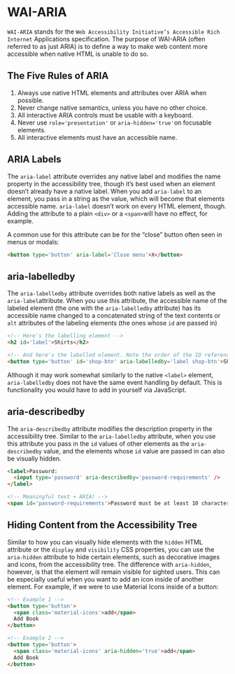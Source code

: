 # WAI-ARIA

`WAI-ARIA` stands for the `Web Accessibility Initiative’s Accessible Rich Internet` Applications specification. The purpose of WAI-ARIA (often referred to as just ARIA) is to define a way to make web content more accessible when native HTML is unable to do so.

## The Five Rules of ARIA

1. Always use native HTML elements and attributes over ARIA when possible.
2. Never change native semantics, unless you have no other choice.
3. All interactive ARIA controls must be usable with a keyboard.
4. Never use `role='presentation'` or `aria-hidden='true'`on focusable elements.
5. All interactive elements must have an accessible name.

## ARIA Labels

The `aria-label` attribute overrides any native label and modifies the name property in the accessibility tree, though it’s best used when an element doesn’t already have a native label. When you add `aria-label` to an element, you pass in a string as the value, which will become that elements accessible name. `aria-label` doesn’t work on every HTML element, though. Adding the attribute to a plain `<div>` or a `<span>`will have no effect, for example.

A common use for this attribute can be for the “close” button often seen in menus or modals:

```html
<button type='button' aria-label='Close menu'>X</button>
```

## aria-labelledby

The `aria-labelledby` attribute overrides both native labels as well as the `aria-label`attribute. When you use this attribute, the accessible name of the labeled element (the one with the `aria-labelledby` attribute) has its accessible name changed to a concatenated string of the text contents or `alt` attributes of the labeling elements (the ones whose `id` are passed in)

```html
<!-- Here's the labelling element -->
<h2 id='label'>Shirts</h2>

<!-- And here's the labelled element. Note the order of the ID references passed in -->
<button type='button' id='shop-btn' aria-labelledby='label shop-btn'>Shop Now</button>
```

Although it may work somewhat similarly to the native `<label>` element, `aria-labelledby` does not have the same event handling by default. This is functionality you would have to add in yourself via JavaScript.

## aria-describedby

The `aria-describedby` attribute modifies the description property in the accessibility tree. Similar to the `aria-labelledby` attribute, when you use this attribute you pass in the `id` values of other elements as the `aria-describedby` value, and the elements whose `id` value are passed in can also be visually hidden.

```html
<label>Password:
  <input type='password' aria-describedby='password-requirements' />
</label>

<!-- Meaningful text + ARIA! -->
<span id='password-requirements'>Password must be at least 10 characters long.</span>
```
## Hiding Content from the Accessibility Tree

Similar to how you can visually hide elements with the `hidden` HTML attribute or the `display` and `visibility` CSS properties, you can use the `aria-hidden` attribute to hide certain elements, such as decorative images and icons, from the accessibility tree. The difference with `aria-hidden`, however, is that the element will remain visible for sighted users. This can be especially useful when you want to add an icon inside of another element. For example, if we were to use Material Icons inside of a button:

```html
<!-- Example 1 -->
<button type='button'>
  <span class='material-icons'>add</span>
  Add Book
</button>

<!-- Example 2 -->
<button type='button'>
  <span class='material-icons' aria-hidden='true'>add</span>
  Add Book
</button>
```


